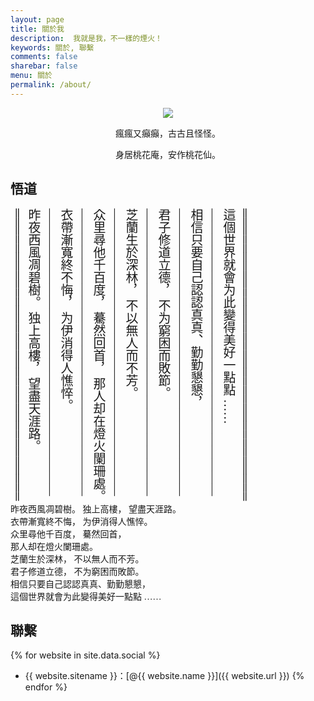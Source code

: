 ```yaml
---
layout: page
title: 關於我
description:  我就是我，不一樣的煙火！
keywords: 關於, 聯繫
comments: false
sharebar: false
menu: 關於
permalink: /about/
---
```


<center>
    <p><img src="{{ site.url }}/Reion.png" align="center"></p>
    <p> 瘋瘋又癲癲，古古且怪怪。</p>
    <p> 身居桃花庵，安作桃花仙。</p>
</center>

## 悟道
<div style="font-size:20px;font-family: 'WenYue-GuDianMingChaoTi-NC-W5';-webkit-writing-mode: vertical-lr;-ms-writing-mode: tb-lr;writing-mode: vertical-lr;*writing-mode: tb-lr;unicode-bidi : bidi-override;" class="mobile-hidden">
═════════════════════════════════<br>
昨夜西風凋碧樹。 独上高樓， 望盡天涯路。<br>
———————————————————————<br>
衣帶漸寬終不悔， 为伊消得人憔悴。<br>
———————————————————————<br>
众里尋他千百度， 驀然回首， 那人却在燈火闌珊處。<br>
———————————————————————<br>
芝蘭生於深林， 不以無人而不芳。<br>
———————————————————————<br>
君子修道立德， 不为窮困而敗節。<br>
———————————————————————<br>
相信只要自己認認真真、勤勤懇懇，<br>
———————————————————————<br>
這個世界就會为此變得美好一點點 ……<br>
═════════════════════════════════<br>
</div>
<div style="font-family: 'WenYue-GuDianMingChaoTi-NC-W5';" class="mobile-visible">
昨夜西風凋碧樹。 独上高樓， 望盡天涯路。<br>
衣帶漸寬終不悔， 为伊消得人憔悴。<br>
众里尋他千百度， 驀然回首， <br>
那人却在燈火闌珊處。<br>
芝蘭生於深林， 不以無人而不芳。<br>
君子修道立德， 不为窮困而敗節。<br>
相信只要自己認認真真、勤勤懇懇，<br>
這個世界就會为此變得美好一點點 ……<br>
</div>

## 聯繫

{% for website in site.data.social %}
* {{ website.sitename }}：[@{{ website.name }}]({{ website.url }})
{% endfor %}

